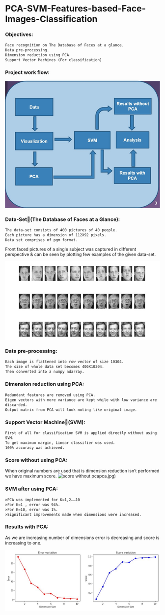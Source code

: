 # PCA-SVM-Features-based-Face-Images-Classification

### Objectives:

    Face recognition on The Database of Faces at a glance.
    Data pre-processing.
    Dimension reduction using PCA.
    Support Vector Machines (For classification)

### Project work flow:

![Work Flow](pics_for_presentation/Work_Flow.JPG)

### Data-Set(The Database of Faces at a Glance):

    The data-set consists of 400 pictures of 40 people.
    Each picture has a dimension of 112X92 pixels.
    Data set comprises of pgm format.


Front faced pictures of a single subject was captured in different perspective & can be seen by plotting few examples of the given data-set. 

![sample](pics_for_presentation/sample.jpg)

### Data pre-processing:

    Each image is flattened into row vector of size 10304.
    The size of whole data set becomes 400X10304.
    Then converted into a numpy ndarray.

### Dimension reduction using PCA:

    Redundant features are removed using PCA.
    Eigen vectors with more variance are kept while with low variance are discarded. 
    Output matrix from PCA will look noting like original image.

### Support Vector Machine(SVM):

    First of all for classification SVM is applied directly without using SVM.
    To get maximum margin, Linear classifier was used.
    100% accuracy was achieved.

### Score without using PCA:

When original numbers are used that is dimension reduction isn’t performed we have maximum score.
![score without pca](pics_for_presentation/score_Without)pca.jpg)

### SVM after using PCA:

    >PCA was implemented for K=1,2……10
    >For K=1 , error was 94%.
    >For K=10, error was 1%.
    >Significant improvements made when dimensions were increased.

### Results with PCA:
As we are increasing number of dimensions error is decreasing and score is increasing to one.

![Result with Pca](pics_for_presentation/result_With_pca.jpg)


  

